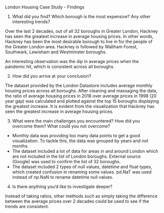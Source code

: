 London Housing Case Study - Findings


1. What did you find? Which borough is the most expensive? Any other interesting trends?
        
Over the last 2 decades, out of all 32 boroughs in Greater London, Hackney has seen the greatest increase in average housing prices. In other words, Hackney has been the most desirable borough to live in for the people of the Greater London area. Hackney is followed by Waltham Forest, Southwark, Lewisham and Westminster boroughs. 


An interesting observation was the dip in average prices when the pandemic hit, which is consistent across all boroughs.

2. How did you arrive at your conclusion?


The dataset provided by the London Datastore includes average monthly housing prices across all boroughs. After cleaning and massaging the data, the ratio of average housing prices in 2018 over average prices in 1998 (20 year gap) was calculated and plotted against the top 15 boroughs displaying the greatest increase. It is evident from the visualization that Hackney has seen the greatest increase in average housing prices.
  

3. What were the main challenges you encountered? How did you overcome them? What could you not overcome?


* Monthly data was providing too many data points to get a good visualization. To tackle this, the data was grouped by years and not months.
* The dataset included a lot of data for areas in and around London which are not included in the list of London boroughs. External source (Google) was used to confirm the list of 32 boroughs. 
* The dataset included 2 types of null values, datetime and float types, which created confusion in renaming some values. pd.NaT was used instead of np.NaN to rename datetime null values.


4. Is there anything you’d like to investigate deeper?


Instead of taking ratios, other methods such as simply taking the difference between the average prices over 2 decades could be used to see if the trends are consistent.